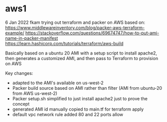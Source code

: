 # aws1
6 Jan 2022
fkam
trying out terraform and packer on AWS
based on:
https://www.middlewareinventory.com/blog/packer-aws-terraform-example/
https://stackoverflow.com/questions/69674747/how-to-put-ami-name-in-packer-manifest
https://learn.hashicorp.com/tutorials/terraform/aws-build

Basically based on a ubuntu 20 AMI with a setup script to install apache2, then generates a customized AMI, and then pass to Terraform to provision on AWS

Key changes:
- adapted to the AMI's available on us-west-2
- Packer build source based on AMI rather than filter (AMI from ubuntu-20 from AWS us-west-2)
- Packer setup.sh simplified to just install apache2 just to prove the concept
- generated AMI id manually copied to main.tf for terraform apply
- default vpc network rule added 80 and 22 ports allow
